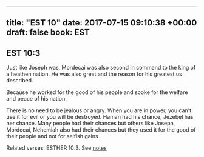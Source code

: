
---
title: "EST 10"
date: 2017-07-15 09:10:38 +00:00
draft: false
book: EST
---

## EST 10:3

Just like Joseph was, Mordecai was also second in command to the king of a heathen nation. He was also great and the reason for his greatest us described. 

Because he worked for the good of his people and spoke for the welfare and peace of his nation.

There is no need to be jealous or angry. When you are in power, you can't use it for evil or you will be destroyed. Haman had his chance, Jezebel has her chance. Many people had their chances but others like Joseph, Mordecai, Nehemiah also had their chances but they used it for the good of their people and not for selfish gains

Related verses: ESTHER 10:3. See [notes](https://my.bible.com/notes/2679773027160023186)

